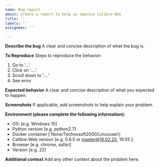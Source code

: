 ```yaml
---
name: Bug report
about: Create a report to help us improve Calibre-Web
title: ''
labels: ''
assignees: ''

---
```


**Describe the bug**
A clear and concise description of what the bug is.

**To Reproduce**
Steps to reproduce the behavior:
1. Go to '...'
2. Click on '....'
3. Scroll down to '....'
4. See error

**Expected behavior**
A clear and concise description of what you expected to happen.

**Screenshots**
If applicable, add screenshots to help explain your problem.

**Environment (please complete the following information):**
 - OS: [e.g. Windows 10]
 - Python version [e.g. python2.7]
 - Docker container [ None/Technosoft2000/Linuxuser]:
 - Calibre-Web version [e.g. 0.6.5 or master@16.02.20, 19:55 ]:
 - Browser [e.g. chrome, safari]
 - Version [e.g. 22]

**Additional context**
Add any other context about the problem here.
